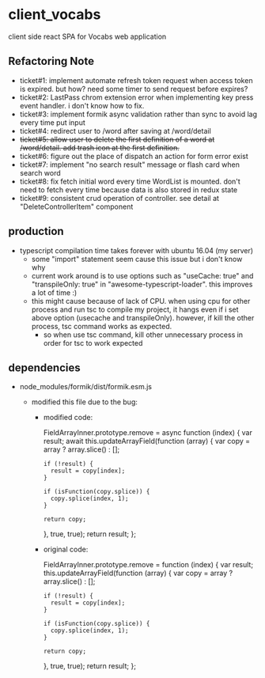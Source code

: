 # client_vocabs
client side react SPA for Vocabs web application

## Refactoring Note
 - ticket#1: implement automate refresh token request when access token is expired. but how? need some timer to send request before expires?
 - ticket#2: LastPass chrom extension error when implementing key press event handler. i don't know how to fix.
 - ticket#3: implement formik async validation rather than sync to avoid lag every time put input
 - ticket#4: redirect user to /word after saving at /word/detail
 - ~~ticket#5: allow user to delete the first definition of a word at /word/detail. add trash icon at the first definition.~~
 - ticket#6: figure out the place of dispatch an action for form error exist
 - ticket#7: implement "no search result" message or flash card when search word
 - ticket#8: fix fetch initial word every time WordList is mounted. don't need to fetch every time because data is also stored in redux state
 - ticket#9: consistent crud operation of controller. see detail at "DeleteControllerItem" component 
## production
 - typescript compilation time takes forever with ubuntu 16.04 (my server)
   - some "import" statement seem cause this issue but i don't know why
   - current work around is to use options such as "useCache: true" and "transpileOnly: true" in "awesome-typescript-loader". this improves a lot of time :)
   - this might cause because of lack of CPU. when using cpu for other process and run tsc to compile my project, it hangs even if i set above option (usecache and transpileOnly). however, if kill the other process, tsc command works as expected.
     - so when use tsc command, kill other unnecessary process in order for tsc to work expected

## dependencies

  - node_modules/formik/dist/formik.esm.js

    - modified this file due to the bug:

      - modified code:

        FieldArrayInner.prototype.remove = async function (index) {
          var result;
          await this.updateArrayField(function (array) {
            var copy = array ? array.slice() : [];

            if (!result) {
              result = copy[index];
            }

            if (isFunction(copy.splice)) {
              copy.splice(index, 1);
            }

            return copy;
          }, true, true);
          return result;
        };

      - original code:

        FieldArrayInner.prototype.remove = function (index) {
          var result;
          this.updateArrayField(function (array) {
            var copy = array ? array.slice() : [];

            if (!result) {
              result = copy[index];
            }

            if (isFunction(copy.splice)) {
              copy.splice(index, 1);
            }

            return copy;
          }, true, true);
          return result;
        };


